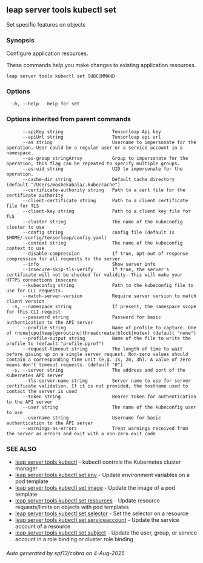 ## leap server tools kubectl set

Set specific features on objects

### Synopsis

Configure application resources.

 These commands help you make changes to existing application resources.

```
leap server tools kubectl set SUBCOMMAND
```

### Options

```
  -h, --help   help for set
```

### Options inherited from parent commands

```
      --apiKey string                  Tensorleap Api key
      --apiUrl string                  Tensorleap api url
      --as string                      Username to impersonate for the operation. User could be a regular user or a service account in a namespace.
      --as-group stringArray           Group to impersonate for the operation, this flag can be repeated to specify multiple groups.
      --as-uid string                  UID to impersonate for the operation.
      --cache-dir string               Default cache directory (default "/Users/moshekabala/.kube/cache")
      --certificate-authority string   Path to a cert file for the certificate authority
      --client-certificate string      Path to a client certificate file for TLS
      --client-key string              Path to a client key file for TLS
      --cluster string                 The name of the kubeconfig cluster to use
      --config string                  config file (default is $HOME/.config/tensorleap/config.yaml)
      --context string                 The name of the kubeconfig context to use
      --disable-compression            If true, opt-out of response compression for all requests to the server
      --info                           Show server info
      --insecure-skip-tls-verify       If true, the server's certificate will not be checked for validity. This will make your HTTPS connections insecure
      --kubeconfig string              Path to the kubeconfig file to use for CLI requests.
      --match-server-version           Require server version to match client version
  -n, --namespace string               If present, the namespace scope for this CLI request
      --password string                Password for basic authentication to the API server
      --profile string                 Name of profile to capture. One of (none|cpu|heap|goroutine|threadcreate|block|mutex) (default "none")
      --profile-output string          Name of the file to write the profile to (default "profile.pprof")
      --request-timeout string         The length of time to wait before giving up on a single server request. Non-zero values should contain a corresponding time unit (e.g. 1s, 2m, 3h). A value of zero means don't timeout requests. (default "0")
  -s, --server string                  The address and port of the Kubernetes API server
      --tls-server-name string         Server name to use for server certificate validation. If it is not provided, the hostname used to contact the server is used
      --token string                   Bearer token for authentication to the API server
      --user string                    The name of the kubeconfig user to use
      --username string                Username for basic authentication to the API server
      --warnings-as-errors             Treat warnings received from the server as errors and exit with a non-zero exit code
```

### SEE ALSO

* [leap server tools kubectl](leap_server_tools_kubectl.md)	 - kubectl controls the Kubernetes cluster manager
* [leap server tools kubectl set env](leap_server_tools_kubectl_set_env.md)	 - Update environment variables on a pod template
* [leap server tools kubectl set image](leap_server_tools_kubectl_set_image.md)	 - Update the image of a pod template
* [leap server tools kubectl set resources](leap_server_tools_kubectl_set_resources.md)	 - Update resource requests/limits on objects with pod templates
* [leap server tools kubectl set selector](leap_server_tools_kubectl_set_selector.md)	 - Set the selector on a resource
* [leap server tools kubectl set serviceaccount](leap_server_tools_kubectl_set_serviceaccount.md)	 - Update the service account of a resource
* [leap server tools kubectl set subject](leap_server_tools_kubectl_set_subject.md)	 - Update the user, group, or service account in a role binding or cluster role binding

###### Auto generated by spf13/cobra on 4-Aug-2025
